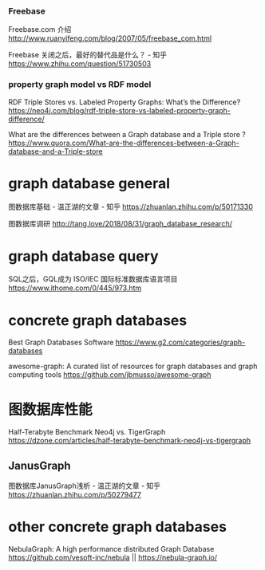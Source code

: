 
### Freebase

Freebase.com 介绍 http://www.ruanyifeng.com/blog/2007/05/freebase_com.html

Freebase 关闭之后，最好的替代品是什么？ - 知乎 https://www.zhihu.com/question/51730503

### property graph model vs RDF model

RDF Triple Stores vs. Labeled Property Graphs: What’s the Difference? https://neo4j.com/blog/rdf-triple-store-vs-labeled-property-graph-difference/

What are the differences between a Graph database and a Triple store ? https://www.quora.com/What-are-the-differences-between-a-Graph-database-and-a-Triple-store

# graph database general

图数据库基础 - 温正湖的文章 - 知乎 https://zhuanlan.zhihu.com/p/50171330

图数据库调研 http://tang.love/2018/08/31/graph_database_research/

# graph database query

SQL之后，GQL成为 ISO/IEC 国际标准数据库语言项目 https://www.ithome.com/0/445/973.htm

# concrete graph databases

Best Graph Databases Software https://www.g2.com/categories/graph-databases

awesome-graph: A curated list of resources for graph databases and graph computing tools https://github.com/jbmusso/awesome-graph

# 图数据库性能

Half-Terabyte Benchmark Neo4j vs. TigerGraph https://dzone.com/articles/half-terabyte-benchmark-neo4j-vs-tigergraph

## JanusGraph

图数据库JanusGraph浅析 - 温正湖的文章 - 知乎 https://zhuanlan.zhihu.com/p/50279477

# other concrete graph databases

NebulaGraph: A high performance distributed Graph Database https://github.com/vesoft-inc/nebula || https://nebula-graph.io/
